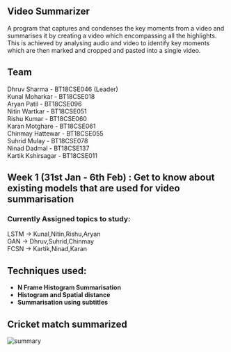 ## Video Summarizer
A program that captures and condenses the key moments from a video and summarises it by creating a video which encompassing all the highlights. This is achieved by analysing audio and video to identify key moments which are then marked and cropped and pasted into a single video.

## Team
Dhruv Sharma - BT18CSE046 (Leader)\
Kunal Moharkar - BT18CSE018\
Aryan Patil - BT18CSE096\
Nitin Wartkar - BT18CSE051\
Rishu Kumar - BT18CSE060\
Karan Motghare - BT18CSE061\
Chinmay Hattewar - BT18CSE055\
Suhrid Mulay - BT18CSE078\
Ninad Dadmal - BT18CSE137\
Kartik Kshirsagar - BT18CSE011

## Week 1 (31st Jan - 6th Feb) : Get to know about existing models that are used for video summarisation
### Currently Assigned topics to study:
LSTM -> Kunal,Nitin,Rishu,Aryan
\
GAN  -> Dhruv,Suhrid,Chinmay
\
FCSN -> Kartik,Ninad,Karan

## Techniques used:
+ **N Frame Histogram Summarisation**
+ **Histogram and Spatial distance**
+ **Summarisation using subtitles**

## Cricket match summarized
![summary](./videoGifs/1.gif)
